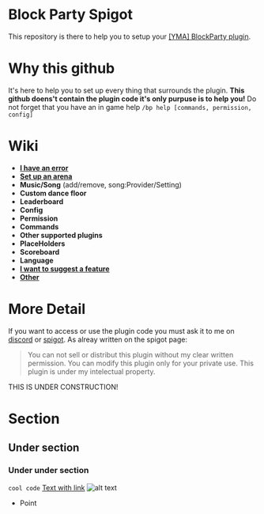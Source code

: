 # Block Party Spigot
This repository is there to help you to setup your [[YMA] BlockParty plugin](https://www.spigotmc.org/resources/yma-block-party-with-music-1-13-1-19.98473/).

# Why this github
It's here to help you to set up every thing that surrounds the plugin. **This github doens't contain the plugin code it's only purpuse is to help you!**
Do not forget that you have an in game help `/bp help [commands, permission, config]`

# Wiki
* [**I have an error**](https://github.com/Joschma/-YMA-BlockParty/wiki/Contact)
* [**Set up an arena**](https://github.com/Joschma/-YMA-BlockParty/wiki/Set-up-an-arena/)
* **Music/Song** (add/remove, song:Provider/Setting)
* **Custom dance floor**
* **Leaderboard**
* **Config**
* **Permission**
* **Commands**
* **Other supported plugins**
* **PlaceHolders**
* **Scoreboard**
* **Language**
* [**I want to suggest a feature**](https://github.com/Joschma/-YMA-BlockParty/wiki/Contact)
* [**Other**](https://github.com/Joschma/-YMA-BlockParty/wiki/Contact)

# More Detail
If you want to access or use the plugin code you must ask it to me on [discord](https://discord.com/invite/wKsFBZspCw) or [spigot](https://www.spigotmc.org/members/joschma.956334/). As alreay written on the spigot page:
> You can not sell or distribut this plugin without my clear written permission. You can modify this plugin only for your private use. This plugin is under my intelectual property.

THIS IS UNDER CONSTRUCTION!

# Section
## Under section
### Under under section
`cool code`
[Text with link](https://www.spigotmc.org/resources/yma-block-party-with-music-1-13-1-19.98473/)
![alt text](https://i.ibb.co/2kQrTMZ/Wiki.png)
* Point


